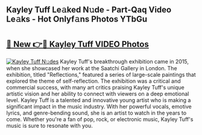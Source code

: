 ## Kayley Tuff Le𝚊ked N𝚞de - Part-Qaq Video Le𝚊ks - Hot Onlyf𝚊ns Photos YTbGu

# <h2><a href="http://ab51627.deff.icu/?id=Kayley+Tuff">🔗 New 👉🔴 Kayley Tuff VIDEO Photos</a></h2>

[![Kayley Tuff N𝚞des](https://i.imgur.com/rIISA9y.gif)](http://ab51627.deff.icu/?id=Kayley+Tuff)
Kayley Tuff's breakthrough exhibition came in 2015, when she showcased her work at the Saatchi Gallery in London. The exhibition, titled "Reflections," featured a series of large-scale paintings that explored the theme of self-reflection. The exhibition was a critical and commercial success, with many art critics praising Kayley Tuff's unique artistic vision and her ability to connect with viewers on a deep emotional level. Kayley Tuff is a talented and innovative young artist who is making a significant impact in the music industry. With her powerful vocals, emotive lyrics, and genre-bending sound, she is an artist to watch in the years to come. Whether you're a fan of pop, rock, or electronic music, Kayley Tuff's music is sure to resonate with you.
